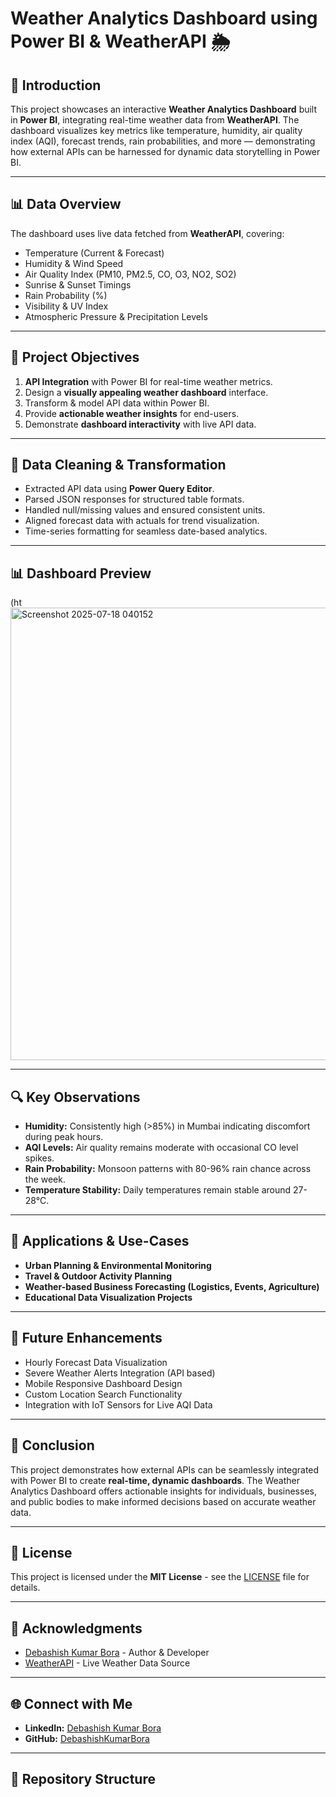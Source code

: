 # Weather Analytics Dashboard using Power BI & WeatherAPI 🌦️

## 📌 Introduction
This project showcases an interactive **Weather Analytics Dashboard** built in **Power BI**, integrating real-time weather data from **WeatherAPI**. The dashboard visualizes key metrics like temperature, humidity, air quality index (AQI), forecast trends, rain probabilities, and more — demonstrating how external APIs can be harnessed for dynamic data storytelling in Power BI.

---

## 📊 Data Overview
The dashboard uses live data fetched from **WeatherAPI**, covering:
- Temperature (Current & Forecast)
- Humidity & Wind Speed
- Air Quality Index (PM10, PM2.5, CO, O3, NO2, SO2)
- Sunrise & Sunset Timings
- Rain Probability (%)
- Visibility & UV Index
- Atmospheric Pressure & Precipitation Levels

---

## 🎯 Project Objectives
1. **API Integration** with Power BI for real-time weather metrics.
2. Design a **visually appealing weather dashboard** interface.
3. Transform & model API data within Power BI.
4. Provide **actionable weather insights** for end-users.
5. Demonstrate **dashboard interactivity** with live API data.

---

## 🧹 Data Cleaning & Transformation
- Extracted API data using **Power Query Editor**.
- Parsed JSON responses for structured table formats.
- Handled null/missing values and ensured consistent units.
- Aligned forecast data with actuals for trend visualization.
- Time-series formatting for seamless date-based analytics.

---

## 📊 Dashboard Preview
(ht<img width="1324" height="724" alt="Screenshot 2025-07-18 040152" src="https://github.com/user-attachments/assets/04e2488a-b856-4a3c-859b-02a72e5f8b00" />


---

## 🔍 Key Observations
- **Humidity:** Consistently high (>85%) in Mumbai indicating discomfort during peak hours.
- **AQI Levels:** Air quality remains moderate with occasional CO level spikes.
- **Rain Probability:** Monsoon patterns with 80-96% rain chance across the week.
- **Temperature Stability:** Daily temperatures remain stable around 27-28°C.

---

## 🚀 Applications & Use-Cases
- **Urban Planning & Environmental Monitoring**
- **Travel & Outdoor Activity Planning**
- **Weather-based Business Forecasting (Logistics, Events, Agriculture)**
- **Educational Data Visualization Projects**

---

## 🔮 Future Enhancements
- Hourly Forecast Data Visualization
- Severe Weather Alerts Integration (API based)
- Mobile Responsive Dashboard Design
- Custom Location Search Functionality
- Integration with IoT Sensors for Live AQI Data

---

## 📝 Conclusion
This project demonstrates how external APIs can be seamlessly integrated with Power BI to create **real-time, dynamic dashboards**. The Weather Analytics Dashboard offers actionable insights for individuals, businesses, and public bodies to make informed decisions based on accurate weather data.

---

## 📄 License
This project is licensed under the **MIT License** - see the [LICENSE](LICENSE) file for details.

---

## 🙌 Acknowledgments
- [Debashish Kumar Bora](https://github.com/DebashishKumarBora) - Author & Developer
- [WeatherAPI](https://www.weatherapi.com/) - Live Weather Data Source

---

## 🌐 Connect with Me
- **LinkedIn:** [Debashish Kumar Bora](https://www.linkedin.com/in/debashishkumarbora)
- **GitHub:** [DebashishKumarBora](https://github.com/DebashishKumarBora)

---

## 📂 Repository Structure
